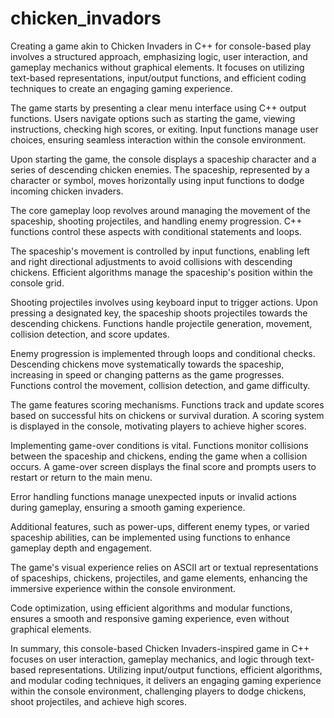 # chicken_invadors

Creating a game akin to Chicken Invaders in C++ for console-based play involves a structured approach, emphasizing logic, user interaction, and gameplay mechanics without graphical elements. It focuses on utilizing text-based representations, input/output functions, and efficient coding techniques to create an engaging gaming experience.

The game starts by presenting a clear menu interface using C++ output functions. Users navigate options such as starting the game, viewing instructions, checking high scores, or exiting. Input functions manage user choices, ensuring seamless interaction within the console environment.

Upon starting the game, the console displays a spaceship character and a series of descending chicken enemies. The spaceship, represented by a character or symbol, moves horizontally using input functions to dodge incoming chicken invaders.

The core gameplay loop revolves around managing the movement of the spaceship, shooting projectiles, and handling enemy progression. C++ functions control these aspects with conditional statements and loops.

The spaceship's movement is controlled by input functions, enabling left and right directional adjustments to avoid collisions with descending chickens. Efficient algorithms manage the spaceship's position within the console grid.

Shooting projectiles involves using keyboard input to trigger actions. Upon pressing a designated key, the spaceship shoots projectiles towards the descending chickens. Functions handle projectile generation, movement, collision detection, and score updates.

Enemy progression is implemented through loops and conditional checks. Descending chickens move systematically towards the spaceship, increasing in speed or changing patterns as the game progresses. Functions control the movement, collision detection, and game difficulty.

The game features scoring mechanisms. Functions track and update scores based on successful hits on chickens or survival duration. A scoring system is displayed in the console, motivating players to achieve higher scores.

Implementing game-over conditions is vital. Functions monitor collisions between the spaceship and chickens, ending the game when a collision occurs. A game-over screen displays the final score and prompts users to restart or return to the main menu.

Error handling functions manage unexpected inputs or invalid actions during gameplay, ensuring a smooth gaming experience.

Additional features, such as power-ups, different enemy types, or varied spaceship abilities, can be implemented using functions to enhance gameplay depth and engagement.

The game's visual experience relies on ASCII art or textual representations of spaceships, chickens, projectiles, and game elements, enhancing the immersive experience within the console environment.

Code optimization, using efficient algorithms and modular functions, ensures a smooth and responsive gaming experience, even without graphical elements.

In summary, this console-based Chicken Invaders-inspired game in C++ focuses on user interaction, gameplay mechanics, and logic through text-based representations. Utilizing input/output functions, efficient algorithms, and modular coding techniques, it delivers an engaging gaming experience within the console environment, challenging players to dodge chickens, shoot projectiles, and achieve high scores.
